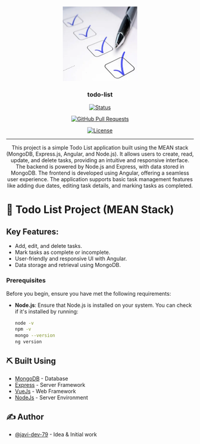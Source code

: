 <p align="center">
  <a href="" rel="noopener">
    <img width="200px" height="200px" src="./frontend/public/images/to-do-list.jpg" alt="Project logo">
  </a>
</p>


<h3 align="center">todo-list</h3>

<div align="center">

[![Status](https://img.shields.io/badge/status-in%20development-yellow.svg)]()

[![GitHub Pull Requests](https://img.shields.io/github/issues-pr/kylelobo/The-Documentation-Compendium.svg)](https://github.com/kylelobo/The-Documentation-Compendium/pulls)

[![License](https://img.shields.io/badge/license-MIT-blue.svg)](/LICENSE)

</div>

---

<p align="center"> 
This project is a simple Todo List application built using the MEAN stack (MongoDB, Express.js, Angular, and Node.js). It allows users to create, read, update, and delete tasks, providing an intuitive and responsive interface. The backend is powered by Node.js and Express, with data stored in MongoDB. The frontend is developed using Angular, offering a seamless user experience. The application supports basic task management features like adding due dates, editing task details, and marking tasks as completed.  
</p>

# 📝 Todo List Project (MEAN Stack)

## Key Features:

- Add, edit, and delete tasks.
- Mark tasks as complete or incomplete.
- User-friendly and responsive UI with Angular.
- Data storage and retrieval using MongoDB.

### Prerequisites

Before you begin, ensure you have met the following requirements:

- **Node.js**: Ensure that Node.js is installed on your system. You can check if it's installed by running:

  ```bash
  node -v
  npm -v
  mongo --version
  ng version
  ```

## ⛏️ Built Using <a name = "built_using"></a>

- [MongoDB](https://www.mongodb.com/) - Database
- [Express](https://expressjs.com/) - Server Framework
- [VueJs](https://vuejs.org/) - Web Framework
- [NodeJs](https://nodejs.org/en/) - Server Environment

## ✍️ Author <a name = "authors"></a>

- [@javi-dev-79](https://github.com/javi-dev-79) - Idea & Initial work
